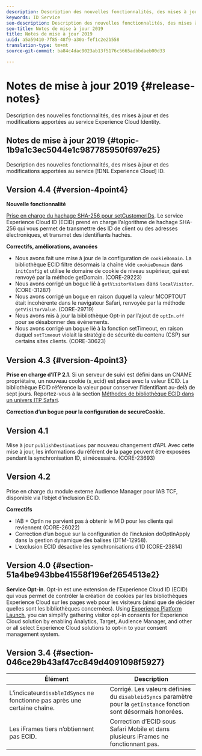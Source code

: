 ```yaml
---
description: Description des nouvelles fonctionnalités, des mises à jour et des modifications apportées au service Experience Cloud Identity.
keywords: ID Service
seo-description: Description des nouvelles fonctionnalités, des mises à jour et des modifications apportées au service Experience Cloud Identity.
seo-title: Notes de mise à jour 2019
title: Notes de mise à jour 2019
uuid: a5a59410-7f85-48f9-a30a-fef1c2e2b558
translation-type: tm+mt
source-git-commit: ba84c4dac9023ab13f5176c5665adbbdaeb00d33

---
```



# Notes de mise à jour 2019 {#release-notes}

Description des nouvelles fonctionnalités, des mises à jour et des modifications apportées au service Experience Cloud Identity.

## Notes de mise à jour 2019 {#topic-1b9a1c3ec5044e1c987785950f697e25}

Description des nouvelles fonctionnalités, des mises à jour et des modifications apportées au service [!DNL Experience Cloud] ID.

## Version 4.4 {#version-4point4}

**Nouvelle fonctionnalité**

[Prise en charge du hachage SHA-256 pour setCustomerIDs](/help/reference/hashing-support.md). Le service Experience Cloud ID (ECID) prend en charge l’algorithme de hachage SHA-256 qui vous permet de transmettre des ID de client ou des adresses électroniques, et transmet des identifiants hachés.

**Correctifs, améliorations, avancées**

* Nous avons fait une mise à jour de la configuration de `cookieDomain`. La bibliothèque ECID filtre désormais la chaîne vide `cookieDomain` dans `initConfig` et utilise le domaine de cookie de niveau supérieur, qui est renvoyé par la méthode getDomain. (CORE-29223)
* Nous avons corrigé un bogue lié à `getVisitorValues` dans `localVisitor`. (CORE-31287)
* Nous avons corrigé un bogue en raison duquel la valeur MCOPTOUT était incohérente dans le navigateur Safari, renvoyée par la méthode `getVisitorValue`. (CORE-29719)
* Nous avons mis à jour la bibliothèque Opt-in par l’ajout de `optIn.off` pour se désabonner des événements.
* Nous avons corrigé un bogue lié à la fonction setTimeout, en raison duquel `setTimeout` violait la stratégie de sécurité du contenu (CSP) sur certains sites clients. (CORE-30623)

## Version 4.3 {#version-4point3}

**Prise en charge d’ITP 2.1**. Si un serveur de suivi est défini dans un CNAME propriétaire, un nouveau cookie (s_ecid) est placé avec la valeur ECID. La bibliothèque ECID référence la valeur pour conserver l’identifiant au-delà de sept jours. Reportez-vous à la section [Méthodes de bibliothèque ECID dans un univers ITP Safari](/help/reference/ecid-library-methods.md).

**Correction d’un bogue pour la configuration de secureCookie.**

## Version 4.1

Mise à jour `publishDestinations` par nouveau changement d’API. Avec cette mise à jour, les informations du référent de la page peuvent être exposées pendant la synchronisation ID, si nécessaire. (CORE-23693)

## Version 4.2

Prise en charge du module externe Audience Manager pour IAB TCF, disponible via l’objet d’inclusion ECID.

**Correctifs**

* IAB + OptIn ne parvient pas à obtenir le MID pour les clients qui reviennent (CORE-26022)
* Correction d’un bogue sur la configuration de l’inclusion doOptInApply dans la gestion dynamique des balises (DTM-12958).
* L’exclusion ECID désactive les synchronisations d’ID (CORE-23814)

## Version 4.0 {#section-51a4be943bbe41558f196ef2654513e2}

**Service Opt-in**. Opt-in est une extension de l’Experience Cloud ID (ECID) qui vous permet de contrôler la création de cookies par les bibliothèques Experience Cloud sur les pages web pour les visiteurs (ainsi que de décider quelles sont les bibliothèques concernées). Using [Experience Platform Launch](https://docs.adobelaunch.com/), you can simplify gathering visitor opt-in consents for Experience Cloud solution by enabling Analytics, Target, Audience Manager, and other or all select Experience Cloud solutions to opt-in to your consent management system.

## Version 3.4 {#section-046ce29b43af47cc849d4091098f5927}

| Élément | Description |
|---|---|
| L’indicateur`disableIdSyncs` ne fonctionne pas après une certaine chaîne. | Corrigé. Les valeurs définies du `disableidSyncs` paramètre pour la `getInstance` fonction sont désormais honorées. |
| Les iFrames tiers n’obtiennent pas ECID. | Correction d’ECID sous Safari Mobile et dans plusieurs iFrames ne fonctionnant pas. |

